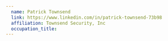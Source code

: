 ```yaml
---
  name: Patrick Townsend
  link: https://www.linkedin.com/in/patrick-townsend-73b98
  affiliation: Townsend Security, Inc
  occupation_title:
---
```

